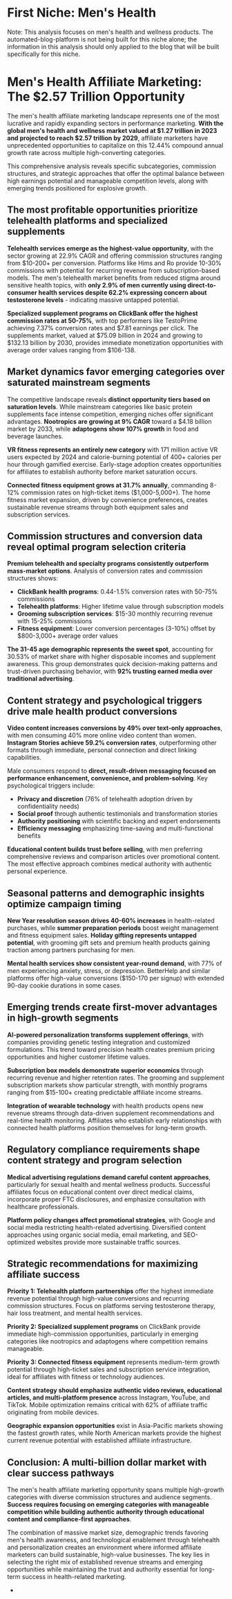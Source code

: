 # First Niche: Men's Health
Note: This analysis focuses on men's health and wellness products. The automated-blog-platform is not being built for this niche alone; the information in this analysis should only applied to the blog that will be built specifically for this niche. 

# **Men's Health Affiliate Marketing: The $2.57 Trillion Opportunity**

The men's health affiliate marketing landscape represents one of the most lucrative and rapidly expanding sectors in performance marketing. **With the global men's health and wellness market valued at $1.27 trillion in 2023 and projected to reach $2.57 trillion by 2029**, affiliate marketers have unprecedented opportunities to capitalize on this 12.44% compound annual growth rate across multiple high-converting categories.

This comprehensive analysis reveals specific subcategories, commission structures, and strategic approaches that offer the optimal balance between high earnings potential and manageable competition levels, along with emerging trends positioned for explosive growth.

## **The most profitable opportunities prioritize telehealth platforms and specialized supplements**

**Telehealth services emerge as the highest-value opportunity**, with the sector growing at 22.9% CAGR and offering commission structures ranging from $10-200+ per conversion. Platforms like Hims and Ro provide 10-30% commissions with potential for recurring revenue from subscription-based models. The men's telehealth market benefits from reduced stigma around sensitive health topics, with **only 2.9% of men currently using direct-to-consumer health services despite 62.2% expressing concern about testosterone levels** \- indicating massive untapped potential.

**Specialized supplement programs on ClickBank offer the highest commission rates at 50-75%**, with top performers like TestoPrime achieving 7.37% conversion rates and $7.81 earnings per click. The supplements market, valued at $75.09 billion in 2024 and growing to $132.13 billion by 2030, provides immediate monetization opportunities with average order values ranging from $106-138.

## **Market dynamics favor emerging categories over saturated mainstream segments**

The competitive landscape reveals **distinct opportunity tiers based on saturation levels**. While mainstream categories like basic protein supplements face intense competition, emerging niches offer significant advantages. **Nootropics are growing at 9% CAGR** toward a $4.18 billion market by 2033, while **adaptogens show 107% growth** in food and beverage launches.

**VR fitness represents an entirely new category** with 171 million active VR users expected by 2024 and calorie-burning potential of 400+ calories per hour through gamified exercise. Early-stage adoption creates opportunities for affiliates to establish authority before market saturation occurs.

**Connected fitness equipment grows at 31.7% annually**, commanding 8-12% commission rates on high-ticket items ($1,000-5,000+). The home fitness market expansion, driven by convenience preferences, creates sustainable revenue streams through both equipment sales and subscription services.

## **Commission structures and conversion data reveal optimal program selection criteria**

**Premium telehealth and specialty programs consistently outperform mass-market options**. Analysis of conversion rates and commission structures shows:

* **ClickBank health programs**: 0.44-1.5% conversion rates with 50-75% commissions  
* **Telehealth platforms**: Higher lifetime value through subscription models  
* **Grooming subscription services**: $15-30 monthly recurring revenue with 15-25% commissions  
* **Fitness equipment**: Lower conversion percentages (3-10%) offset by $800-3,000+ average order values

**The 31-45 age demographic represents the sweet spot**, accounting for 30.53% of market share with higher disposable incomes and supplement awareness. This group demonstrates quick decision-making patterns and trust-driven purchasing behavior, with **92% trusting earned media over traditional advertising**.

## **Content strategy and psychological triggers drive male health product conversions**

**Video content increases conversions by 49% over text-only approaches**, with men consuming 40% more online video content than women. **Instagram Stories achieve 59.2% conversion rates**, outperforming other formats through immediate, personal connection and direct linking capabilities.

Male consumers respond to **direct, result-driven messaging focused on performance enhancement, convenience, and problem-solving**. Key psychological triggers include:

* **Privacy and discretion** (76% of telehealth adoption driven by confidentiality needs)  
* **Social proof** through authentic testimonials and transformation stories  
* **Authority positioning** with scientific backing and expert endorsements  
* **Efficiency messaging** emphasizing time-saving and multi-functional benefits

**Educational content builds trust before selling**, with men preferring comprehensive reviews and comparison articles over promotional content. The most effective approach combines medical authority with authentic personal experience.

## **Seasonal patterns and demographic insights optimize campaign timing**

**New Year resolution season drives 40-60% increases** in health-related purchases, while **summer preparation periods** boost weight management and fitness equipment sales. **Holiday gifting represents untapped potential**, with grooming gift sets and premium health products gaining traction among partners purchasing for men.

**Mental health services show consistent year-round demand**, with 77% of men experiencing anxiety, stress, or depression. BetterHelp and similar platforms offer high-value conversions ($150-170 per signup) with extended 90-day cookie durations in some cases.

## **Emerging trends create first-mover advantages in high-growth segments**

**AI-powered personalization transforms supplement offerings**, with companies providing genetic testing integration and customized formulations. This trend toward precision health creates premium pricing opportunities and higher customer lifetime values.

**Subscription box models demonstrate superior economics** through recurring revenue and higher retention rates. The grooming and supplement subscription markets show particular strength, with monthly programs ranging from $15-100+ creating predictable affiliate income streams.

**Integration of wearable technology** with health products opens new revenue streams through data-driven supplement recommendations and real-time health monitoring. Affiliates who establish early relationships with connected health platforms position themselves for long-term growth.

## **Regulatory compliance requirements shape content strategy and program selection**

**Medical advertising regulations demand careful content approaches**, particularly for sexual health and mental wellness products. Successful affiliates focus on educational content over direct medical claims, incorporate proper FTC disclosures, and emphasize consultation with healthcare professionals.

**Platform policy changes affect promotional strategies**, with Google and social media restricting health-related advertising. Diversified content approaches using organic social media, email marketing, and SEO-optimized websites provide more sustainable traffic sources.

## **Strategic recommendations for maximizing affiliate success**

**Priority 1: Telehealth platform partnerships** offer the highest immediate revenue potential through high-value conversions and recurring commission structures. Focus on platforms serving testosterone therapy, hair loss treatment, and mental health services.

**Priority 2: Specialized supplement programs** on ClickBank provide immediate high-commission opportunities, particularly in emerging categories like nootropics and adaptogens where competition remains manageable.

**Priority 3: Connected fitness equipment** represents medium-term growth potential through high-ticket sales and subscription service integration, ideal for affiliates with fitness or technology audiences.

**Content strategy should emphasize authentic video reviews, educational articles, and multi-platform presence** across Instagram, YouTube, and TikTok. Mobile optimization remains critical with 62% of affiliate traffic originating from mobile devices.

**Geographic expansion opportunities** exist in Asia-Pacific markets showing the fastest growth rates, while North American markets provide the highest current revenue potential with established affiliate infrastructure.

## **Conclusion: A multi-billion dollar market with clear success pathways**

The men's health affiliate marketing opportunity spans multiple high-growth categories with diverse commission structures and audience segments. **Success requires focusing on emerging categories with manageable competition while building authentic authority through educational content and compliance-first approaches**.

The combination of massive market size, demographic trends favoring men's health awareness, and technological enablement through telehealth and personalization creates an environment where informed affiliate marketers can build sustainable, high-value businesses. The key lies in selecting the right mix of established revenue streams and emerging opportunities while maintaining the trust and authority essential for long-term success in health-related marketing.

* 

